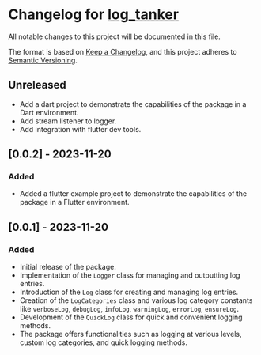 # Changelog for [log_tanker](README.md)

All notable changes to this project will be documented in this file.

The format is based on [Keep a Changelog](https://keepachangelog.com/en/1.0.0/),
and this project adheres to [Semantic Versioning](https://semver.org/spec/v2.0.0.html).

## Unreleased
- Add a dart project to demonstrate the capabilities of the package in a Dart environment.
- Add stream listener to logger.
- Add integration with flutter dev tools.

## [0.0.2] - 2023-11-20

### Added
- Added a flutter example project to demonstrate the capabilities of the package in a Flutter environment.


## [0.0.1] - 2023-11-20

### Added
- Initial release of the package.
- Implementation of the `Logger` class for managing and outputting log entries.
- Introduction of the `Log` class for creating and managing log entries.
- Creation of the `LogCategories` class and various log category constants like `verboseLog`, `debugLog`, `infoLog`, `warningLog`, `errorLog`, `ensureLog`.
- Development of the `QuickLog` class for quick and convenient logging methods.
- The package offers functionalities such as logging at various levels, custom log categories, and quick logging methods.




<!--
### Added
- N/A for this release.

### Changed
- N/A for this release.

### Deprecated
- N/A for this release.

### Removed
- N/A for this release.

### Fixed
- N/A for this release.

### Security
- N/A for this release.
-->
